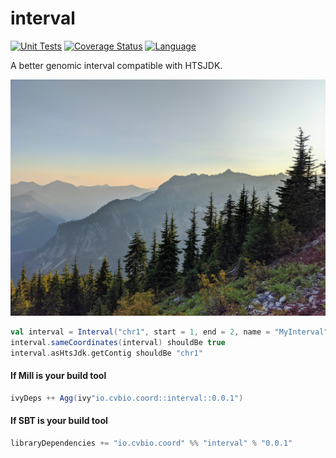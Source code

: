 # interval

[![Unit Tests](https://github.com/clintval/interval/actions/workflows/unit-tests.yml/badge.svg)](https://github.com/clintval/interval/actions/workflows/unit-tests.yml)
[![Coverage Status](https://codecov.io/gh/clintval/interval/branch/main/graph/badge.svg)](https://codecov.io/gh/clintval/interval)
[![Language](https://img.shields.io/badge/language-scala-c22d40.svg)](https://www.scala-lang.org/)

A better genomic interval compatible with HTSJDK.

![[Snoqualmie Mountain, Washington]](.github/img/cover.jpg)

```scala
val interval = Interval("chr1", start = 1, end = 2, name = "MyInterval")
interval.sameCoordinates(interval) shouldBe true
interval.asHtsJdk.getContig shouldBe "chr1"
```

#### If Mill is your build tool

```scala
ivyDeps ++ Agg(ivy"io.cvbio.coord::interval::0.0.1")
```

#### If SBT is your build tool

```scala
libraryDependencies += "io.cvbio.coord" %% "interval" % "0.0.1"
```
